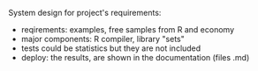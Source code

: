 System design for project's requirements:

* reqirements:  examples, free samples from R and economy
* major components: R compiler, library "sets"
* tests could be statistics but they are not included
* deploy: the results, are shown in the documentation (files .md)
